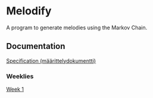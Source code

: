 # Melodify

A program to generate melodies using the Markov Chain.


## Documentation

[Specification (määrittelydokumentti)](/docs/specifications.md)

### Weeklies

[Week 1](/docs/weeklies/week1.md)
